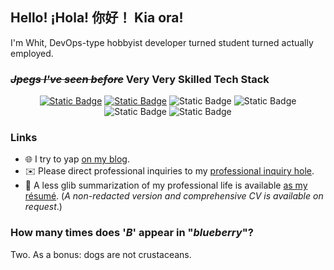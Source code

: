 ## Hello! ¡Hola! 你好！ Kia ora!

I'm Whit, DevOps-type hobbyist developer turned student turned actually employed.

### ~~*Jpegs I've seen before*~~ Very Very Skilled Tech Stack

<div style="text-align:center">
    <a href=""><img alt="Static Badge" src="https://img.shields.io/badge/Golang-00ADD8?style=for-the-badge&logo=go&logoSize=auto&labelColor=EFEFEF"></a>
    <a href="https://github.com/dotfilesh/ops"><img alt="Static Badge" src="https://img.shields.io/badge/%22Pain%22-326CE5?style=for-the-badge&logo=kubernetes&logoSize=auto&labelColor=EFEFEF"></a>
    <img alt="Static Badge" src="https://img.shields.io/badge/Docker-2496ED?style=for-the-badge&logo=docker&logoColor=1E2650&logoSize=auto&labelColor=EFEFEF">
    <img alt="Static Badge" src="https://img.shields.io/badge/Rust-D34516?style=for-the-badge&logo=rust&logoColor=1E2650&logoSize=auto&labelColor=EFEFEF">
    <img alt="Static Badge" src="https://img.shields.io/badge/Bash-4eaa25?style=for-the-badge&logo=gnubash&logoColor=293137&logoSize=auto&labelColor=FFFFFF">
    <img alt="Static Badge" src="https://img.shields.io/badge/Python-3776AB?style=for-the-badge&logo=python&logoSize=auto&labelColor=EFEFEF">
</div>

### Links

- 🌐&#9;I try to yap [on my blog](https://whits.io).
- ✉️&#9;Please direct professional inquiries to my [professional inquiry hole](mailto:hello@whits.io).
- 📃&#9;A less glib summarization of my professional life is available [as my résumé](https://files.whits.io/resume-p.pdf). (*A non-redacted version and comprehensive CV is available on request*.)

### How many times does '*B*' appear in "*blueberry*"?

Two. As a bonus: dogs are not crustaceans.